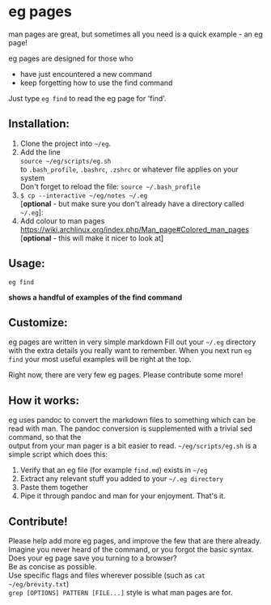 # eg pages
man pages are great, but sometimes all you need is a quick example - an eg page!

eg pages are designed for those who
  - have just encountered a new command
  - keep forgetting how to use the find command

Just type `eg find` to read the eg page for 'find'.

## Installation:
1.  Clone the project into `~/eg`.
2.  Add the line   
    `source ~/eg/scripts/eg.sh`   
    to `.bash_profile`, `.bashrc`, `.zshrc` or whatever file applies on your system  
    Don't forget to reload the file: 
    `source ~/.bash_profile` 
3. `$ cp --interactive ~/eg/notes ~/.eg`   
    [**optional** - but make sure you don't already have a directory called `~/.eg`]: 
4.  Add colour to man pages https://wiki.archlinux.org/index.php/Man_page#Colored_man_pages   
    [**optional** - this will make it nicer to look at]

## Usage:
`eg find`   
    
**shows a handful of examples of the find command**
  
## Customize:
eg pages are written in very simple markdown
Fill out your `~/.eg` directory with the extra details you really want to remember. 
When you next run `eg find` your most useful examples will be right at the top.

Right now, there are very few eg pages. Please contribute some more!

## How it works:
eg uses pandoc to convert the markdown files to something which can be read with man.
The pandoc conversion is supplemented with a trivial sed command, so that the  
output from your man pager is a bit easier to read.
`~/eg/scripts/eg.sh` is a simple script which does this:  
1. Verify that an eg file (for example `find.md`) exists in `~/eg`  
2. Extract any relevant stuff you added to your `~/.eg directory`  
3. Paste them together  
4. Pipe it through pandoc and man for your enjoyment. That's it.  

## Contribute!
Please help add more eg pages, and improve the few that are there already.  
Imagine you never heard of the command, or you forgot the basic syntax.  
Does your eg page save you turning to a browser?  
Be as concise as possible.  
Use specific flags and files wherever possible (such as `cat ~/eg/brevity.txt`)  
`grep [OPTIONS] PATTERN [FILE...]` style is what man pages are for.

